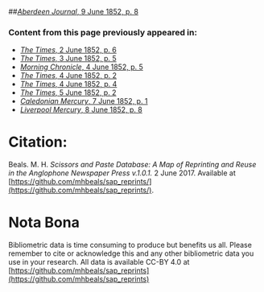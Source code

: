 ##[*Aberdeen Journal*, 9 June 1852, p. 8](https://mhbeals.github.io/sap_html/Aberdeen-Journal/Aberdeen-Journal-9-June-1852-p-8)

### Content from this page previously appeared in:
+ [*The Times*, 2 June 1852, p. 6](https://mhbeals.github.io/sap_html/The-Times/The-Times-2-June-1852-p-6)
+ [*The Times*, 3 June 1852, p. 5](https://mhbeals.github.io/sap_html/The-Times/The-Times-3-June-1852-p-5)
+ [*Morning Chronicle*, 4 June 1852, p. 5](https://mhbeals.github.io/sap_html/Morning-Chronicle/Morning-Chronicle-4-June-1852-p-5)
+ [*The Times*, 4 June 1852, p. 2](https://mhbeals.github.io/sap_html/The-Times/The-Times-4-June-1852-p-2)
+ [*The Times*, 4 June 1852, p. 4](https://mhbeals.github.io/sap_html/The-Times/The-Times-4-June-1852-p-4)
+ [*The Times*, 5 June 1852, p. 2](https://mhbeals.github.io/sap_html/The-Times/The-Times-5-June-1852-p-2)
+ [*Caledonian Mercury*, 7 June 1852, p. 1](https://mhbeals.github.io/sap_html/Caledonian-Mercury/Caledonian-Mercury-7-June-1852-p-1)
+ [*Liverpool Mercury*, 8 June 1852, p. 8](https://mhbeals.github.io/sap_html/Liverpool-Mercury/Liverpool-Mercury-8-June-1852-p-8)
                    
# Citation: 

Beals. M. H. *Scissors and Paste Database: A Map of Reprinting and Reuse in the Anglophone Newspaper Press v.1.0.1.* 2 June 2017. Available at [https://github.com/mhbeals/sap_reprints/](https://github.com/mhbeals/sap_reprints/). 
                    
# Nota Bona

Bibliometric data is time consuming to produce but benefits us all. Please remember to cite or acknowledge this and any other bibliometric data you use in your research. All data is available CC-BY 4.0 at [https://github.com/mhbeals/sap_reprints](https://github.com/mhbeals/sap_reprints)